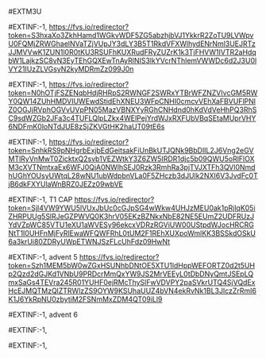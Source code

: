 #EXTM3U

#EXTINF:-1, 
https://fvs.io/redirector?token=S3hxaXo3ZkhHamd1WGkvWDF5ZG5abzhjbVJ1YkkrR2ZoTU9LVWpvU0FQMjZRWGhaelNVaTZjVUpJY3dLY3B5T1RkdVFXWlhydENrNml3UEJRTzJJMVVwK1ZUN1l0R0tKU3RSUFhKUXRudFRyZUZrK1k3TjFHVW1IVTR2aHdqbW1LajkzSC8vN3EyTEhGQXEwTnAyRlNIS3lkYVcrNThlemVWWDc6d2J3U0lVY21IUzZLVGsyN2kyMDRmZz099J0n

#EXTINF:-1,
https://fvs.io/redirector?token=N0hOTjFSZENqbHdjRHRpS2RWNGF2SWRxYTBrWFZNZVIvcGM5RWY0QW14ZUhHMDVIUWEwdStidEhXNEU3WFpCNHI0cmcvVEhXaFBVUFlPNlZ0OGJjRVphOGVvUVpPN05MazVBNXYyRGhCNHdnd0hKdVdVeHhPQ3RhSC9sdWZGb2JFa3c4TUFLQlpLZkx4WElPejYrdWJxRXFUbVBqSEtaMUprVHY6NDFmK0loNTdJUE8zSjZKVGtHK2haUT09tE6s

#EXTINF:-1,
https://fvs.io/redirector?token=SnhkRS9pNHgrbExjbEdGeitsakFiUnBkUTJQNk9BbDlIL2J6Vng2eGVMTlRyVnMwT0ZicktxQ2svb1VEZWtkY3Z6ZW5IRDR1djc5b09QWU5oRlFlOXM3cXVTNmtxaEx6WFJ0QjA0NWlhSEJ0Rzk3RmhRa3pjTVJXTFh3QVl0NmdhUGhYOUsyUWtqL28wNU1ubWdpbnVLa0F5ZHczb3dJUlk2NXI6V3JvdFc0TjB6dkFXYUlaWnBRZ0JEZz09wbVE

#EXTINF:-1, T1 CAP
https://fvs.io/redirector?token=SjI4VW9YWU5lVUxJbUc0cGJpSG4wWkw4UHJzMEU0ak1pRjlqK05iZHRPUUg5SlRJeGZPWVQ0K3hrV05EKzBZNkxNbE82NE5EUmZ2UDFRUzJYdVZpWC85VTU1eXU1aWVESy96ekcxVDRzRGViUW00UStpdWJocHRCRGNtT1I0UHFnMjFyRlEwaWFQWFRhL0tUM2F1REhXUXpoWmlKK3BSSkdOSkU6a3krUi80ZDRyUWpETWNJSzFLcUhFdz09HwNt

#EXTINF:-1, advent 5
https://fvs.io/redirector?token=Szh1MEM5bW0wZGxHSUNhbDNtOE5XTU1ldHppWEFORTZ0d2t5UHp2Qzd2dGJKd1VNbU9PRDcrMmQxYW9JS2MrVEEyL0tDbDNyQmtJSEpLQmxSaGs4TEVra245R01YUHF0ejRMcThySlFwVDVPY2paSVkrUTQ4SjVQdExHcEJMQTMzQlZTRWlzZS9OYW9KSUhaUUZ4bVN4ekRvNk1BL3JlczZrRmI6K1J6YkRpNU0zbytiM2FSNmMxZDM4QT09iLl9

#EXTINF:-1, advent 6

#EXTINF:-1,


#EXTINF:-1,

